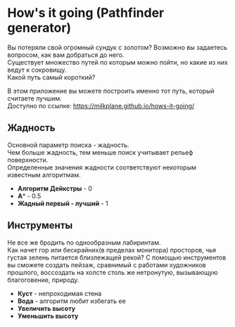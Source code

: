 # How's it going (Pathfinder generator)

Вы потеряли свой огромный сундук с золотом? Возможно вы задаетесь вопросом, как вам добраться до него. <br />
Существует множество путей по которым можно пойти, но какие из них ведут к сокровищу.<br />
Какой путь самый короткий? <br />

В этом приложение вы можете построить именно тот путь, который считаете лучшим. <br />
Доступно по ссылке: https://milkplane.github.io/hows-it-going/ <br />

## Жадность

Основной параметр поиска - жадность. <br />
Чем больше жадность, тем меньше поиск учитывает рельеф поверхности. <br />
Определенные значения жадности соответствуют некоторым известным алгоритмам. <br />
- **Алгоритм Дейкстры** - 0 <br />
- **A*** - 0.5 <br />
- **Жадный первый - лучший** - 1 <br />

## Инструменты 

Не все же бродить по однообразным лабиринтам. <br />
Как начет гор или бескрайних(в пределах монитора) просторов, чья густая зелень питается близлежащей рекой?
С помощью инструментов вы сможете создать пейзаж, сравнимый с работами художников прошлого, воссоздать на холсте столь же нетронутую, вызывающую благоговение, природу.

- **Куст** - непроходимая стена
- **Вода** - алгоритм любит избегать ее
- **Увеличить высоту**
- **Уменьшить высоту**
